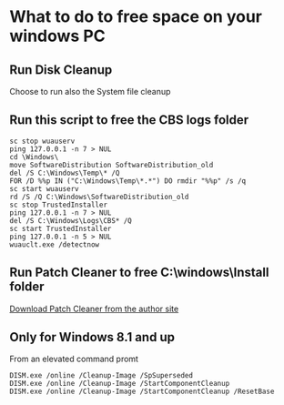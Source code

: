 # What to do to free space on your windows PC

## Run Disk Cleanup
Choose to run also the System file cleanup


## Run this script to free the CBS logs folder

```batch
sc stop wuauserv
ping 127.0.0.1 -n 7 > NUL
cd \Windows\
move SoftwareDistribution SoftwareDistribution_old
del /S C:\Windows\Temp\* /Q
FOR /D %%p IN ("C:\Windows\Temp\*.*") DO rmdir "%%p" /s /q
sc start wuauserv
rd /S /Q C:\Windows\SoftwareDistribution_old
sc stop TrustedInstaller
ping 127.0.0.1 -n 7 > NUL
del /S C:\Windows\Logs\CBS* /Q
sc start TrustedInstaller
ping 127.0.0.1 -n 5 > NUL
wuauclt.exe /detectnow
```

## Run Patch Cleaner to free C:\windows\Install folder

[Download Patch Cleaner from the author site](http://www.homedev.com.au/Free/PatchCleaner "Download Patch Cleaner from the author site")


## Only for Windows 8.1 and up

From an elevated command promt

```batch
DISM.exe /online /Cleanup-Image /SpSuperseded
DISM.exe /online /Cleanup-Image /StartComponentCleanup
DISM.exe /online /Cleanup-Image /StartComponentCleanup /ResetBase
```